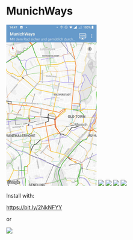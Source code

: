 # MunichWays

<img src="https://github.com/AppWerft/MunichWays/blob/master/screens/1.JPEG" width=240 /> <img src="https://github.com/AppWerft/MunichWays/blob/master/screens/4.JPG" width=240 /> <img src="https://github.com/AppWerft/MunichWays/blob/master/screens/5.JPG" width=320 />  <img src="https://github.com/AppWerft/MunichWays/blob/master/screens/6.JPG" width=320 /> <img src="https://github.com/AppWerft/MunichWays/blob/master/screens/8.JPG" width=320 />

Install with: 

https://bit.ly/2NkNFYY

or

![](https://api.qrserver.com/v1/create-qr-code/?data=https%3A%2F%2Fbit.ly%2F2NkNFYY&size=220x220&margin=0)